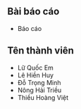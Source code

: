 ﻿## Bài báo cáo
- Báo cáo
## Tên thành viên

- Lữ Quốc Em
- Lê Hiền Huy
- Đỗ Trọng Minh
- Nông Hải Triều
- Thiều Hoàng Việt
